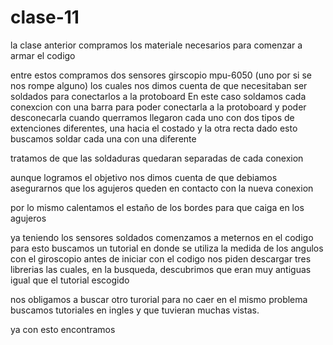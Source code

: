 # clase-11

la clase anterior compramos los materiale necesarios para comenzar a armar el codigo 

entre estos compramos dos sensores girscopio mpu-6050 (uno por si se nos rompe alguno) los cuales nos dimos cuenta de que necesitaban ser soldados para conectarlos a la protoboard
En este caso soldamos cada conexcion con una barra para poder conectarla a la protoboard y poder desconecarla cuando querramos 
llegaron cada uno con dos tipos de extenciones diferentes, una hacia el costado y la otra recta
dado esto buscamos soldar cada una con una diferente

tratamos de que las soldaduras quedaran separadas de cada conexion


aunque logramos el objetivo nos dimos cuenta de que debiamos asegurarnos que los agujeros queden en contacto con la nueva conexion 

por lo mismo calentamos el estaño de los bordes para que caiga en los agujeros

ya teniendo los sensores soldados comenzamos a meternos en el codigo
para esto buscamos un tutorial en donde se utiliza la medida de los angulos con el giroscopio
antes de iniciar con el codigo nos piden descargar tres librerias las cuales, en la busqueda, descubrimos que eran muy antiguas igual que el tutorial escogido

nos obligamos a buscar otro turorial 
para no caer en el mismo problema buscamos tutoriales en ingles y que tuvieran muchas vistas.

ya con esto encontramos 

